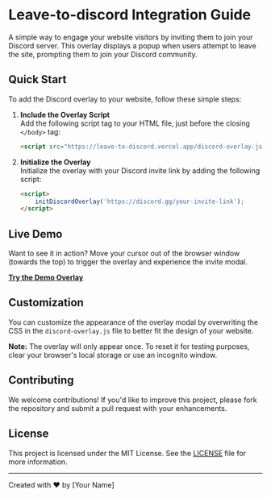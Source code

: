 # Leave-to-discord Integration Guide

A simple way to engage your website visitors by inviting them to join your Discord server. This overlay displays a popup when users attempt to leave the site, prompting them to join your Discord community.

## Quick Start

To add the Discord overlay to your website, follow these simple steps:

1. **Include the Overlay Script**  
   Add the following script tag to your HTML file, just before the closing `</body>` tag:

   ```html
   <script src="https://leave-to-discord.vercel.app/discord-overlay.js"></script>
   ```

2. **Initialize the Overlay**  
   Initialize the overlay with your Discord invite link by adding the following script:

   ```html
   <script>
       initDiscordOverlay('https://discord.gg/your-invite-link');
   </script>
   ```

## Live Demo

Want to see it in action? Move your cursor out of the browser window (towards the top) to trigger the overlay and experience the invite modal.

[**Try the Demo Overlay**](https://leave-to-discord.vercel.app/)

## Customization

You can customize the appearance of the overlay modal by overwriting the CSS in the `discord-overlay.js` file to better fit the design of your website.

**Note:** The overlay will only appear once. To reset it for testing purposes, clear your browser's local storage or use an incognito window.

## Contributing

We welcome contributions! If you'd like to improve this project, please fork the repository and submit a pull request with your enhancements.

## License

This project is licensed under the MIT License. See the [LICENSE](LICENSE) file for more information.

---

Created with ❤️ by [Your Name]
